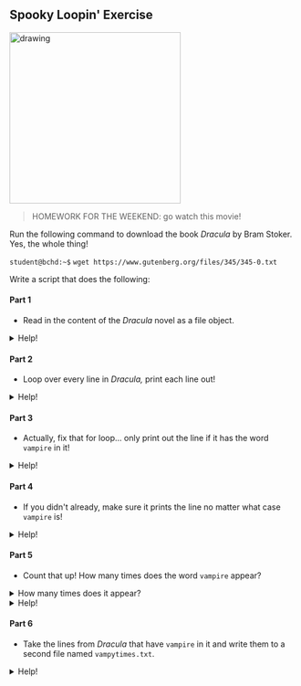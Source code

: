 ## Spooky Loopin' Exercise

<img src="https://cdn.onebauer.media/one/empire-tmdb/films/12110/images/y7N276seR43H31xvDbWMWxEsDr.jpg?format=jpg&quality=80&width=960&height=540&ratio=16-9&resize=aspectfill" alt="drawing" width="300"/>

> HOMEWORK FOR THE WEEKEND: go watch this movie!



Run the following command to download the book *Dracula* by Bram Stoker. Yes, the whole thing!

`student@bchd:~$` `wget https://www.gutenberg.org/files/345/345-0.txt`

Write a script that does the following:

#### Part 1

- Read in the content of the *Dracula* novel as a file object.

<details>
<summary>Help!</summary>
<pre>
with open("345-0.txt","r") as foo:
</pre>
OR
<pre>
foo= open("345-0.txt","r")
foo.close()
</pre>
</details>


#### Part 2

- Loop over every line in *Dracula,* print each line out!

<details>
<summary>Help!</summary>
<pre>
for line in foo:
    print(line)
</pre>
</details>

#### Part 3

- Actually, fix that for loop... only print out the line if it has the word `vampire` in it!

<details>
<summary>Help!</summary>
<pre>
for line in foo:
    if "vampire" in line:
        print(line)
</pre>
</details>


#### Part 4

- If you didn't already, make sure it prints the line no matter what case `vampire` is!

<details>
<summary>Help!</summary>
<pre>
for line in foo:
    if "vampire" in line.lower():
        print(line)
</pre>
</details>

#### Part 5

- Count that up! How many times does the word `vampire` appear?

<details>
<summary>How many times does it appear?</summary>
<pre>
32
</pre>
</details>

<details>
<summary>Help!</summary>
<pre>
count= 0
for line in foo:
    if "vampire" in line.lower():
        count += 1
        
print(count)
</pre>
</details>

#### Part 6

- Take the lines from *Dracula* that have `vampire` in it and write them to a second file named `vampytimes.txt`.

<details>
<summary>Help!</summary>
YOU GOT THIS :)
</details>
